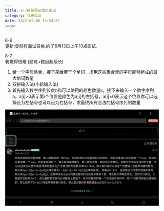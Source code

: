 ```yaml
---
title: 8-7猿辅导研发岗笔试
category: 我要就业
date: 2022-08-08 15:54:57
tags:
---
```

8-9  
更新:竟然有面试资格,约了8月13日上午10点面试.

8-7  
我觉得很难:(题难+题目超级长)  
1. 给一个字母集合，接下来给若干个单词，求用这些集合里的字母能够组成的最大单词数量
2. 双拼输入法(小鹤输入法)
3. 首先输入数字序列长度n和可以使用的颜色数量k，接下来输入一个数字序列a，a[i]>0表示第i个位置是颜色为a[i]的左括号，a[i]=0表示这个位置你可以选择设为左括号也可以设为右括号，求最终所有合法的括号序列的数量

![1660100597745](image/8-8monkey/1660100597745.png)